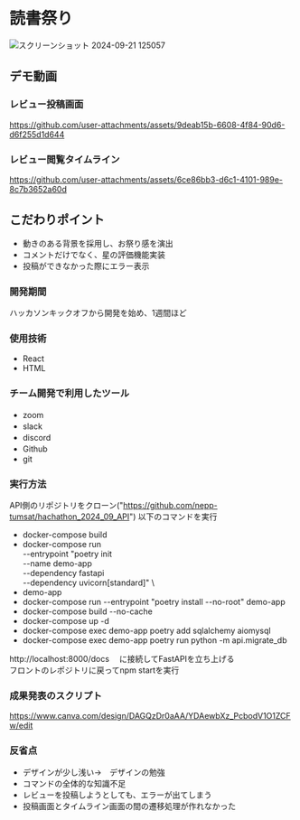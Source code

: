 # 読書祭り
![スクリーンショット 2024-09-21 125057](https://github.com/user-attachments/assets/3f187fbf-022b-47dc-9f9c-02a84d1e60b7)

## デモ動画
### レビュー投稿画面

https://github.com/user-attachments/assets/9deab15b-6608-4f84-90d6-d6f255d1d644

### レビュー閲覧タイムライン

https://github.com/user-attachments/assets/6ce86bb3-d6c1-4101-989e-8c7b3652a60d


## こだわりポイント
* 動きのある背景を採用し、お祭り感を演出
* コメントだけでなく、星の評価機能実装　　　　　　　　　　　　　　　　　　　　　　　　　　　　　　　　　　
* 投稿ができなかった際にエラー表示

### 開発期間
ハッカソンキックオフから開発を始め、1週間ほど

### 使用技術
* React
* HTML

### チーム開発で利用したツール
* zoom　　　　　　　　　　　　　　　　　　　　　　
* slack　　　　　　　　　　　　　　　　　　　　　　　　　　　　　　　　　　　　　　　　　　　　　　　　　　　　　　　　　　　　　　
* discord　　　　　　　　　　　　　　　　　　　　　　　　　　　　　　　　　　　　　　　　　　　　　　　　　　　　　　　　　　
* Github　　　　　　　　　　　　　　　　　　　　　　　　　　　　　　　　　　　　　　　　　　　　　　　　　　　　　　　　　　　　　
* git

### 実行方法
API側のリポジトリをクローン("https://github.com/nepp-tumsat/hachathon_2024_09_API")
以下のコマンドを実行
* docker-compose build
* docker-compose run \
  --entrypoint "poetry init \
    --name demo-app \
    --dependency fastapi \
    --dependency uvicorn[standard]" \
* demo-app
* docker-compose run --entrypoint "poetry install --no-root" demo-app
* docker-compose build --no-cache
* docker-compose up -d 
* docker-compose exec demo-app poetry add sqlalchemy aiomysql
* docker-compose exec demo-app poetry run python -m api.migrate_db

http://localhost:8000/docs　
に接続してFastAPIを立ち上げる<br>
フロントのレポジトリに戻ってnpm startを実行

### 成果発表のスクリプト

https://www.canva.com/design/DAGQzDr0aAA/YDAewbXz_PcbodV1O1ZCFw/edit

### 反省点
* デザインが少し浅い→　デザインの勉強　　　　　　　　　　　　　　　　　　　　　　　　　　　　　　　　　　　　　　　　　　　　　　　　　　　　　　　　　　　　　　　　　　　　　　　　　　　　　　　　　　　
* コマンドの全体的な知識不足　　　　
* レビューを投稿しようとしても、エラーが出てしまう
* 投稿画面とタイムライン画面の間の遷移処理が作れなかった

